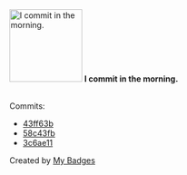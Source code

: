 <img src="https://my-badges.github.io/my-badges/morning-commits.png" alt="I commit in the morning." title="I commit in the morning." width="128">
<strong>I commit in the morning.</strong>
<br><br>

Commits:

- <a href="https://github.com/better-studio/better-amp/commit/43ff63b23de118332d2a81a1241639fb63c9c801">43ff63b</a>
- <a href="https://github.com/better-studio/better-amp/commit/58c43fb46f9f1e21fbc454cb3341186cafbdd989">58c43fb</a>
- <a href="https://github.com/better-studio/better-amp/commit/3c6ae114d2140fbeab8eb4aeb8e0702d112ad696">3c6ae11</a>


Created by <a href="https://github.com/my-badges/my-badges">My Badges</a>
